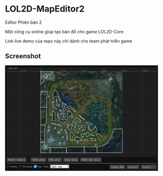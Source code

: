 # LOL2D-MapEditor2

Editor Phiên bản 2

Một công cụ online giúp tạo bản đồ cho game LOL2D-Core

Link live demo của repo này chỉ dành cho team phát triển game

## Screenshot

![screenshot](screenshot/1.png)
